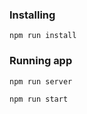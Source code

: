 

### Installing

```
npm run install
```

### Running app

```
npm run server

npm run start
```





